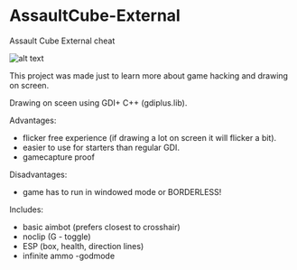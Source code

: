 # AssaultCube-External
Assault Cube External cheat

![alt text](https://cdn.discordapp.com/attachments/476737214580260865/873975763077066832/unknown.png)

This project was made just to learn more about game hacking and drawing on screen.

Drawing on sceen using GDI+ C++ (gdiplus.lib).

Advantages:
  - flicker free experience (if drawing a lot on screen it will flicker a bit).  
  - easier to use for starters than regular GDI.  
  - gamecapture proof

Disadvantages:
  - game has to run in windowed mode or BORDERLESS!


Includes:
  - basic aimbot (prefers closest to crosshair)  
  - noclip (G - toggle)  
  - ESP (box, health, direction lines)  
  - infinite ammo  -godmode
